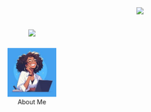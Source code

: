 <img align="right" src="https://visitor-badge.laobi.icu/badge?page_id=brooksteven.brooksteven"/>

<h1 align="center">
    <img src="https://readme-typing-svg.herokuapp.com/?font=Righteous&size=35&center=true&vCenter=true&width=500&height=70&duration=4000&lines=Hi+There!+👋🏾;+I'm+Brooklynn+Stevenson!;" />
</h1>

<p align="center">
    <img src="./assets/download.jpeg" alt="developer gif" width=110px /><br>    About Me</p>